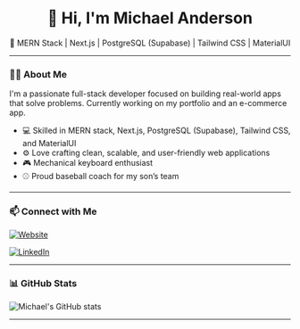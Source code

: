 
<div align="center">

# 👋 Hi, I'm Michael Anderson

🚀 MERN Stack | Next.js | PostgreSQL (Supabase) | Tailwind CSS | MaterialUI

</div>

---

### 👨‍💻 About Me

I'm a passionate full-stack developer focused on building real-world apps that solve problems. Currently working on my portfolio and an e-commerce app.

- 💻 Skilled in MERN stack, Next.js, PostgreSQL (Supabase), Tailwind CSS, and MaterialUI  
- ⚙️ Love crafting clean, scalable, and user-friendly web applications  
- 🎮 Mechanical keyboard enthusiast  
- ⚾ Proud baseball coach for my son’s team  

---

### 📫 Connect with Me

[![Website](https://img.shields.io/badge/Website-green?style=for-the-badge&logo=google-chrome)](https://michael-anderson.vercel.app)

[![LinkedIn](https://img.shields.io/badge/LinkedIn-blue?style=for-the-badge&logo=linkedin)](https://linkedin.com/in/Michael-Anderson92)

---

### 📊 GitHub Stats
  
![Michael's GitHub stats](https://github-readme-stats.vercel.app/api?username=Michael-Anderson92&show_icons=true&theme=radical)

---

